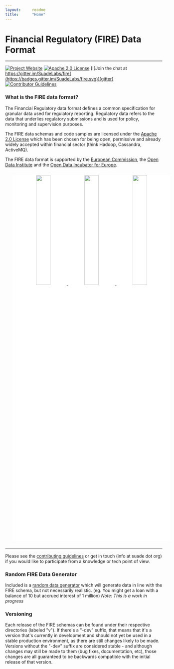 ```yaml
---
layout:		readme
title:		"Home"
---
```


# Financial Regulatory (FIRE) Data Format

---

[![Project Website](https://img.shields.io/badge/website-fire-red.svg)][fire]
[![Apache 2.0 License](https://img.shields.io/badge/LICENSE-Apache_2.0-yellow.svg)][license]
[![Join the chat at https://gitter.im/SuadeLabs/fire](https://badges.gitter.im/SuadeLabs/fire.svg)][gitter]
[![Contributor Guidelines](https://img.shields.io/badge/contributor-guidelines-lightgrey.svg)][contributing]

### What is the FIRE data format?
The Financial Regulatory data format defines a common specification for granular data used for regulatory reporting. Regulatory data refers to the data that underlies regulatory submissions and is used for policy, monitoring and supervision purposes.

The FIRE data schemas and code samples are licensed under the [Apache 2.0 License][apache] which has been chosen for being open, permissive and already widely accepted within financial sector (think Hadoop, Cassandra, ActiveMQ).


The FIRE data format is supported by the [European Commission][euc], the [Open Data Institute][odi] and the [Open Data Incubator for Europe][odine].

<div class="image-group" style="width:100%; height:auto; margin:25px; text-align:center; background-color: white">
	<a href="http://ec.europa.eu/index_en.htm" target="_blank">
          <img src="https://suade.org/images/eu_commission.png" width="30%"/>
        </a>
	<a href="http://opendata.institute/" target="_blank">
          <img src="https://suade.org/images/odi.png" width="30%"/>
        </a>
	<a href="https://opendataincubator.eu/" target="_blank">
          <img src="https://suade.org/images/odine.png" width="30%"/>
        </a>
</div>

---

Please see the [contributing guidelines][contributing] or get in touch (info at suade dot org) if you would like to participate from a knowledge or tech point of view.

### Random FIRE Data Generator
Included is a [random data generator][random-fire] which will generate data in line with the FIRE schema, but not necessarily realistic. (eg. You might get a loan with a balance of 10 but accrued interest of 1 million) *Note: This is a work in progress*

### Versioning
Each release of the FIRE schemas can be found under their respective directories (labeled "v<version>"). If there's a "-dev" suffix, that means that it's a version that's currently in development and should not yet be used in a stable production environment, as there are still changes likely to be made. Versions without the "-dev" suffix are considered stable - and although changes may still be made to them (bug fixes, documentation, etc), those changes are all guaranteed to be backwards compatible with the initial release of that version.


[fire]:         https://suade.org/fire/
[license]:      https://github.com/SuadeLabs/fire/blob/master/LICENSE
[gitter]:       https://gitter.im/SuadeLabs/fire
[contributing]: https://github.com/SuadeLabs/fire/blob/master/CONTRIBUTING.md
[apache]:	http://www.apache.org/licenses/LICENSE-2.0
[euc]:		http://ec.europa.eu/index_en.htm
[odi]:		http://opendata.institute/
[odine]:	https://opendataincubator.eu/
[random-fire]:      https://github.com/SuadeLabs/fire/blob/master/random_fire_generator.py